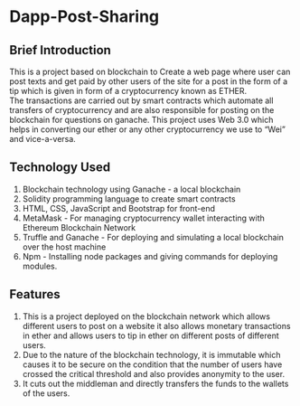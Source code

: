 # Dapp-Post-Sharing
## Brief Introduction
This is a project based on blockchain to Create a web page  where user can post texts  and get paid by other users of the site for a post in the form of a tip which is given in form of a cryptocurrency known as ETHER.  <br>
The transactions  are carried out by smart contracts which automate all transfers of cryptocurrency and are also responsible for posting on the blockchain for questions on ganache. This project uses Web 3.0 which helps in converting our ether or any other cryptocurrency we use to “Wei” and vice-a-versa.

## Technology Used
1.	Blockchain technology using Ganache - a local blockchain 
2.	Solidity programming language to create smart contracts
3.	HTML, CSS, JavaScript and Bootstrap for front-end
4.	MetaMask - For managing cryptocurrency wallet interacting with Ethereum Blockchain Network
5.	Truffle and Ganache - For deploying and simulating a local blockchain over the host machine
6.	Npm - Installing node packages and giving commands for deploying modules.

## Features
1.	This is a project deployed on the blockchain network which allows different users to post on a website it also allows monetary transactions in ether and allows users to tip in ether on different posts of different users. 
2.	Due to the nature of the blockchain technology, it is immutable which causes it to be secure on the condition that the number of users have crossed the critical threshold and also provides anonymity to the user.
3.	It cuts out the middleman and directly transfers the funds to the wallets of the users.

